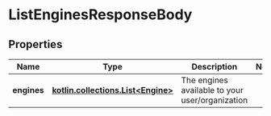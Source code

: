 
# ListEnginesResponseBody

## Properties
Name | Type | Description | Notes
------------ | ------------- | ------------- | -------------
**engines** | [**kotlin.collections.List&lt;Engine&gt;**](Engine.md) | The engines available to your user/organization | 



